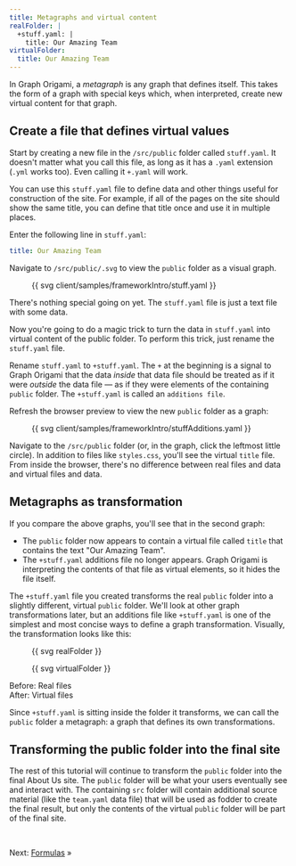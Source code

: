 ```yaml
---
title: Metagraphs and virtual content
realFolder: |
  +stuff.yaml: |
    title: Our Amazing Team
virtualFolder:
  title: Our Amazing Team
---
```


In Graph Origami, a _metagraph_ is any graph that defines itself. This takes the form of a graph with special keys which, when interpreted, create new virtual content for that graph.

## Create a file that defines virtual values

<span class="tutorialStep"></span> Start by creating a new file in the `/src/public` folder called `stuff.yaml`. It doesn't matter what you call this file, as long as it has a `.yaml` extension (`.yml` works too). Even calling it `+.yaml` will work.

You can use this `stuff.yaml` file to define data and other things useful for construction of the site. For example, if all of the pages on the site should show the same title, you can define that title once and use it in multiple places.

<span class="tutorialStep"></span> Enter the following line in `stuff.yaml`:

```yaml
title: Our Amazing Team
```

<span class="tutorialStep"></span> Navigate to `/src/public/.svg` to view the `public` folder as a visual graph.

<figure>
{{ svg client/samples/frameworkIntro/stuff.yaml }}
</figure>

There's nothing special going on yet. The `stuff.yaml` file is just a text file with some data.

Now you're going to do a magic trick to turn the data in `stuff.yaml` into virtual content of the public folder. To perform this trick, just rename the `stuff.yaml` file.

<span class="tutorialStep"></span> Rename `stuff.yaml` to `+stuff.yaml`. The `+` at the beginning is a signal to Graph Origami that the data _inside_ that data file should be treated as if it were _outside_ the data file — as if they were elements of the containing `public` folder. The `+stuff.yaml` is called an `additions file`.

<span class="tutorialStep"></span> Refresh the browser preview to view the new `public` folder as a graph:

<figure>
{{ svg client/samples/frameworkIntro/stuffAdditions.yaml }}
</figure>

<span class="tutorialStep"></span> Navigate to the `/src/public` folder (or, in the graph, click the leftmost little circle). In addition to files like `styles.css`, you'll see the virtual `title` file. From inside the browser, there's no difference between real files and data and virtual files and data.

## Metagraphs as transformation

If you compare the above graphs, you'll see that in the second graph:

- The `public` folder now appears to contain a virtual file called `title` that contains the text "Our Amazing Team".
- The `+stuff.yaml` additions file no longer appears. Graph Origami is interpreting the contents of that file as virtual elements, so it hides the file itself.

The `+stuff.yaml` file you created transforms the real `public` folder into a slightly different, virtual `public` folder. We'll look at other graph transformations later, but an additions file like `+stuff.yaml` is one of the simplest and most concise ways to define a graph transformation. Visually, the transformation looks like this:

<div class="sideBySide">
  <figure>
    {{ svg realFolder }}
  </figure>
  <figure>
    {{ svg virtualFolder }}
  </figure>
  <figcaption>Before: Real files</figcaption>
  <figcaption>After: Virtual files</figcaption>
</div>

Since `+stuff.yaml` is sitting inside the folder it transforms, we can call the `public` folder a metagraph: a graph that defines its own transformations.

## Transforming the public folder into the final site

The rest of this tutorial will continue to transform the `public` folder into the final About Us site. The `public` folder will be what your users eventually see and interact with. The containing `src` folder will contain additional source material (like the `team.yaml` data file) that will be used as fodder to create the final result, but only the contents of the virtual `public` folder will be part of the final site.

&nbsp;

Next: [Formulas](intro4.html) »
